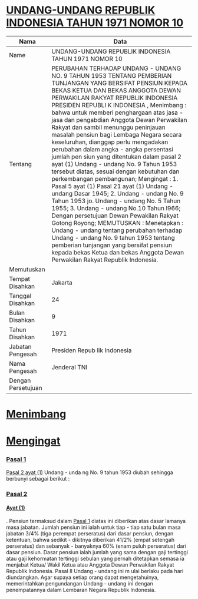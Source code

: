 # [UNDANG-UNDANG REPUBLIK INDONESIA TAHUN 1971 NOMOR 10](http://example.org/legal/peraturan/uu/1971/10)

| Nama | Data |
| ------ | ----- |
|Name|UNDANG-UNDANG REPUBLIK INDONESIA TAHUN 1971 NOMOR 10|
|Tentang| PERUBAHAN TERHADAP UNDANG - UNDANG NO. 9 TAHUN 1953 TENTANG PEMBERIAN TUNJANGAN YANG BERSIFAT PENSIUN KEPADA BEKAS KETUA DAN BEKAS ANGGOTA DEWAN PERWAKILAN RAKYAT REPUBLIK INDONESIA PRESIDEN REPUBLI K INDONESIA , Menimbang : bahwa untuk memberi penghargaan atas jasa - jasa dan pengabdian Anggota Dewan Perwakilan Rakyat dan sambil menunggu peninjauan masalah pensiun bagi Lembaga Negara secara keseluruhan, dianggap perlu mengadakan perubahan dalam angka - angka persentasi jumlah pen siun yang ditentukan dalam pasal 2 ayat (1) Undang - undang No. 9 Tahun 1953 tersebut diatas, sesuai dengan kebutuhan dan perkembangan pembangunan; Mengingat : 1. Pasal 5 ayat (1) Pasal 21 ayat (1) Undang - undang Dasar 1945; 2. Undang - undang No. 9 Tahun 1953 jo. Undang - undang No. 5 Tahun 1955; 3. Undang - undang No.10 Tahun l966; Dengan persetujuan Dewan Pewakilan Rakyat Gotong Royong; MEMUTUSKAN : Menetapkan : Undang - undang tentang perubahan terhadap Undang - undang No. 9 tahun 1953 tentang pemberian tunjangan yang bersifat pensiun kepada bekas Ketua dan bekas Anggota Dewan Perwakilan Rakyat Republik Indonesia.|
|Memutuskan||
|Tempat Disahkan|Jakarta|
|Tanggal Disahkan|24|
|Bulan Disahkan|9|
|Tahun Disahkan|1971|
|Jabatan Pengesah|Presiden Repub lik Indonesia|
|Nama Pengesah|Jenderal TNI|
|Dengan Persetujuan||
# [Menimbang](http://example.org/legal/peraturan/uu/1971/10/menimbang)

# [Mengingat](http://example.org/legal/peraturan/uu/1971/10/mengingat)


### [Pasal 1](http://example.org/legal/peraturan/uu/1971/10/pasal/0001)
[Pasal 2 ayat (1)](http://example.org/legal/peraturan/uu/1971/10/pasal/0001/versi/19710924/ayat/0001) Undang - unda ng No. 9 tahun 1953 diubah sehingga berbunyi sebagai berikut :


### [Pasal 2](http://example.org/legal/peraturan/uu/1971/10/pasal/0002)

#### [Ayat (1)](http://example.org/legal/peraturan/uu/1971/10/pasal/0002/versi/19710924/ayat/0001)
. Pensiun termaksud dalam [Pasal 1](http://example.org/legal/peraturan/uu/1971/10/pasal/0001) diatas ini diberikan atas dasar lamanya masa jabatan. Jumlah pensiun ini ialah untuk tiap - tiap satu bulan masa jabatan 3/4% (tiga perempat perseratus) dari dasar pensiun, dengan ketentuan, bahwa sedikit - dikitnya diberikan 41/2% (empat setengah perseratus) dan sebanyak - banyaknya 60% (enam puluh perseratus) dari dasar pensiun. Dasar pensiun ialah jumlah yang sama dengan gaji tertinggi atau gaji kehormatan tertinggi sebulan yang pernah ditetapkan semasa ia menjabat Ketua/ Wakil Ketua atau Anggota Dewan Perwakilan Rakyat Republik Indonesia. Pasal II Undang - undang ini m ulai berlaku pada hari diundangkan. Agar supaya setiap orang dapat mengetahuinya, memerintahkan pengundangan Undang - undang ini dengan penempatannya dalam Lembaran Negara Republik Indonesia.

